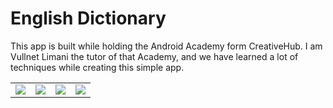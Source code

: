 # English Dictionary

This app is built while holding the Android Academy form CreativeHub.
I am Vullnet Limani the tutor of that Academy, and we have learned a lot of techniques while creating this simple app.

<table>
  <tr>
    <td><img src='https://github.com/vullnetlimani/EnglishDictionary_Academy/blob/master/assets/1.png'></td>
    <td><img src='https://github.com/vullnetlimani/EnglishDictionary_Academy/blob/master/assets/2.png'></td>
	    <td><img src='https://github.com/vullnetlimani/EnglishDictionary_Academy/blob/master/assets/3.png'></td>
		    <td><img src='https://github.com/vullnetlimani/EnglishDictionary_Academy/blob/master/assets/4.png'></td>
  </tr>
</table>
